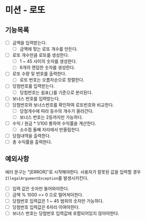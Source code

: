 # 미션 - 로또

## 기능목록

- [ ] 금액을 입력받는다.
  - [ ] 금액에 맞는 로또 개수를 만든다.
- [ ] 로또 개수만큼 로또를 생성한다.
  - [ ] 1 ~ 45 사이의 숫자를 생성한다.
  - [ ] 6개의 랜덤한 숫자를 생성한다.
- [ ] 로또 수량 및 번호를 출력한다.
  - [ ] 로또 번호는 오름차순으로 정렬한다.
- [ ] 당첨번호를 입력받는다.
  - [ ] 당첨번호는 쉼표(,)를 기준으로 분리된다.
- [ ] 보너스 번호를 입력받는다.
- [ ] 당첨번호와 보너스번호를 확인하여 로또번호와 비교한다.
  - [ ] 당첨개수에 따라 등수의 개수가 올라간다.
  - [ ] 보너스 번호는 2등까지만 가능하다.
- [ ] 수익 / 원금 * 1/100 통하여 수익률을 계산한다.
  - [ ] 소수점 둘째 자리에서 반올림한다.
- [ ] 당첨내역을 출력한다.
- [ ] 총 수익률을 출력한다. 

## 예외사항
에러 문구는 "[ERROR]"로 시작해야한다.
사용자가 잘못된 값을 입력할 경우 `IllegalArgumentException`를 발생시키킨다.

- [ ] 입력 값은 숫자만 들어와야한다.
- [ ] 금액 % 1000 == 0 으로 떨어져아한다.
- [ ] 당첨번호 입력값은 1 ~ 45 범위의 숫자만 가능하다.
- [ ] 당첨번호 입력값은 6자리 이여아한다.
- [ ] 보너스 번호는 당첨번호 입력값에 포함되어있지 않아야한다.